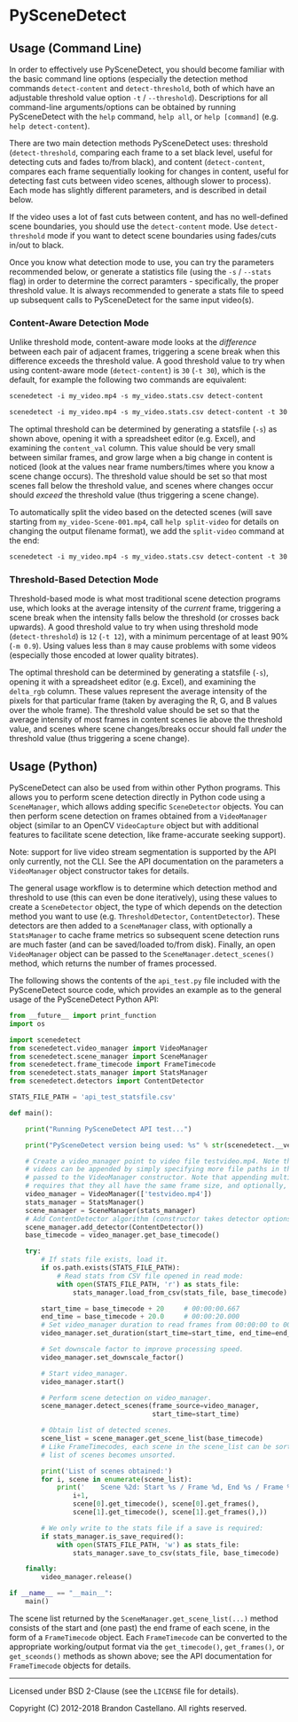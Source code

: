 
PySceneDetect
==========================================================

Usage (Command Line)
----------------------------------------------------------

In order to effectively use PySceneDetect, you should become familiar with the basic command line options (especially the detection method commands `detect-content` and `detect-threshold`, both of which have an adjustable threshold value option `-t` / `--threshold`).  Descriptions for all command-line arguments/options can be obtained by running PySceneDetect with the `help` command, `help all`, or `help [command]` (e.g. `help detect-content`).

There are two main detection methods PySceneDetect uses: threshold (`detect-threshold`, comparing each frame to a set black level, useful for detecting cuts and fades to/from black), and content (`detect-content`, compares each frame sequentially looking for changes in content, useful for detecting fast cuts between video scenes, although slower to process).  Each mode has slightly different parameters, and is described in detail below.

If the video uses a lot of fast cuts between content, and has no well-defined scene boundaries, you should use the `detect-content` mode.  Use `detect-threshold` mode if you want to detect scene boundaries using fades/cuts in/out to black.

Once you know what detection mode to use, you can try the parameters recommended below, or generate a statistics file (using the `-s` / `--stats` flag) in order to determine the correct paramters - specifically, the proper threshold value.  It is always recommended to generate a stats file to speed up subsequent calls to PySceneDetect for the same input video(s).


### Content-Aware Detection Mode

Unlike threshold mode, content-aware mode looks at the *difference* between each pair of adjacent frames, triggering a scene break when this difference exceeds the threshold value.  A good threshold value to try when using content-aware mode (`detect-content`) is `30` (`-t 30`), which is the default, for example the following two commands are equivalent:

```rst
scenedetect -i my_video.mp4 -s my_video.stats.csv detect-content

scenedetect -i my_video.mp4 -s my_video.stats.csv detect-content -t 30
```

The optimal threshold can be determined by generating a statsfile (`-s`) as shown above, opening it with a spreadsheet editor (e.g. Excel), and examining the `content_val` column.  This value should be very small between similar frames, and grow large when a big change in content is noticed (look at the values near frame numbers/times where you know a scene change occurs).  The threshold value should be set so that most scenes fall below the threshold value, and scenes where changes occur should *exceed* the threshold value (thus triggering a scene change).

To automatically split the video based on the detected scenes (will save starting from `my_video-Scene-001.mp4`, call `help split-video` for details on changing the output filename format), we add the `split-video` command at the end:

```rst
scenedetect -i my_video.mp4 -s my_video.stats.csv detect-content -t 30 split-video
```


### Threshold-Based Detection Mode

Threshold-based mode is what most traditional scene detection programs use, which looks at the average intensity of the *current* frame, triggering a scene break when the intensity falls below the threshold (or crosses back upwards).  A good threshold value to try when using threshold mode (`detect-threshold`) is `12` (`-t 12`), with a minimum percentage of at least 90% (`-m 0.9`).  Using values less than `8` may cause problems with some videos (especially those encoded at lower quality bitrates).

The optimal threshold can be determined by generating a statsfile (`-s`), opening it with a spreadsheet editor (e.g. Excel), and examining the `delta_rgb` column.  These values represent the average intensity of the pixels for that particular frame (taken by averaging the R, G, and B values over the whole frame).  The threshold value should be set so that the average intensity of most frames in content scenes lie above the threshold value, and scenes where scene changes/breaks occur should fall *under* the threshold value (thus triggering a scene change).


Usage (Python)
----------------------------------------------------------

PySceneDetect can also be used from within other Python programs.  This allows you to perform scene detection directly in Python code using a `SceneManager`, which allows adding specific `SceneDetector` objects.  You can then perform scene detection on frames obtained from a `VideoManager` object (similar to an OpenCV `VideoCapture` object but with additional features to facilitate scene detection, like frame-accurate seeking support).

Note: support for live video stream segmentation is supported by the API only currently, not the CLI.  See the API documentation on the parameters a `VideoManager` object constructor takes for details.

The general usage workflow is to determine which detection method and threshold to use (this can even be done iteratively), using these values to create a `SceneDetector` object, the type of which depends on the detection method you want to use (e.g. `ThresholdDetector`, `ContentDetector`).  These detectors are then added to a `SceneManager` class, with optionally a `StatsManager` to cache frame metrics so subsequent scene detection runs are much faster (and can be saved/loaded to/from disk).  Finally, an open `VideoManager` object can be passed to the `SceneManager.detect_scenes()` method, which returns the number of frames processed.

The following shows the contents of the `api_test.py` file included with the PySceneDetect source code, which provides an example as to the general usage of the PySceneDetect Python API:


```python
from __future__ import print_function
import os

import scenedetect
from scenedetect.video_manager import VideoManager
from scenedetect.scene_manager import SceneManager
from scenedetect.frame_timecode import FrameTimecode
from scenedetect.stats_manager import StatsManager
from scenedetect.detectors import ContentDetector

STATS_FILE_PATH = 'api_test_statsfile.csv'

def main():

    print("Running PySceneDetect API test...")

    print("PySceneDetect version being used: %s" % str(scenedetect.__version__))

    # Create a video_manager point to video file testvideo.mp4. Note that multiple
    # videos can be appended by simply specifying more file paths in the list
    # passed to the VideoManager constructor. Note that appending multiple videos
    # requires that they all have the same frame size, and optionally, framerate.
    video_manager = VideoManager(['testvideo.mp4'])
    stats_manager = StatsManager()
    scene_manager = SceneManager(stats_manager)
    # Add ContentDetector algorithm (constructor takes detector options like threshold).
    scene_manager.add_detector(ContentDetector())
    base_timecode = video_manager.get_base_timecode()

    try:
        # If stats file exists, load it.
        if os.path.exists(STATS_FILE_PATH):
            # Read stats from CSV file opened in read mode:
            with open(STATS_FILE_PATH, 'r') as stats_file:
                stats_manager.load_from_csv(stats_file, base_timecode)

        start_time = base_timecode + 20     # 00:00:00.667
        end_time = base_timecode + 20.0     # 00:00:20.000
        # Set video_manager duration to read frames from 00:00:00 to 00:00:20.
        video_manager.set_duration(start_time=start_time, end_time=end_time)

        # Set downscale factor to improve processing speed.
        video_manager.set_downscale_factor()

        # Start video_manager.
        video_manager.start()

        # Perform scene detection on video_manager.
        scene_manager.detect_scenes(frame_source=video_manager,
                                    start_time=start_time)

        # Obtain list of detected scenes.
        scene_list = scene_manager.get_scene_list(base_timecode)
        # Like FrameTimecodes, each scene in the scene_list can be sorted if the
        # list of scenes becomes unsorted.

        print('List of scenes obtained:')
        for i, scene in enumerate(scene_list):
            print('    Scene %2d: Start %s / Frame %d, End %s / Frame %d' % (
                i+1,
                scene[0].get_timecode(), scene[0].get_frames(),
                scene[1].get_timecode(), scene[1].get_frames(),))

        # We only write to the stats file if a save is required:
        if stats_manager.is_save_required():
            with open(STATS_FILE_PATH, 'w') as stats_file:
                stats_manager.save_to_csv(stats_file, base_timecode)

    finally:
        video_manager.release()

if __name__ == "__main__":
    main()
```


The scene list returned by the `SceneManager.get_scene_list(...)` method consists of the start and (one past) the end frame of each scene, in the form of a `FrameTimecode` object.  Each `FrameTimecode` can be converted to the appropriate working/output format via the `get_timecode()`, `get_frames()`, or `get_sceonds()` methods as shown above; see the API documentation for `FrameTimecode` objects for details.


----------------------------------------------------------


Licensed under BSD 2-Clause (see the `LICENSE` file for details).

Copyright (C) 2012-2018 Brandon Castellano.
All rights reserved.
